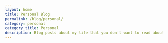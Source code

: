 ```yaml
---
layout: home
title: Personal Blog
permalink: /blog/personal/
category: personal
category_title: Personal
description: Blog posts about my life that you don't want to read about.
---
```

